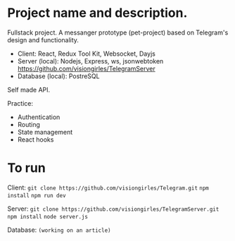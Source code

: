 # Project name and description.

Fullstack project.
A messanger prototype (pet-project) based on Telegram's design and functionality.

- Client: React, Redux Tool Kit, Websocket, Dayjs
- Server (local): Nodejs, Express, ws, jsonwebtoken https://github.com/visiongirles/TelegramServer
- Database (local): PostreSQL

Self made API.

Practice:

- Authentication
- Routing
- State management
- React hooks

# To run

Client:
`git clone https://github.com/visiongirles/Telegram.git`
`npm install`
`npm run dev`

Server:
`git clone https://github.com/visiongirles/TelegramServer.git`
`npm install`
`node server.js`

Database:
`(working on an article)`
